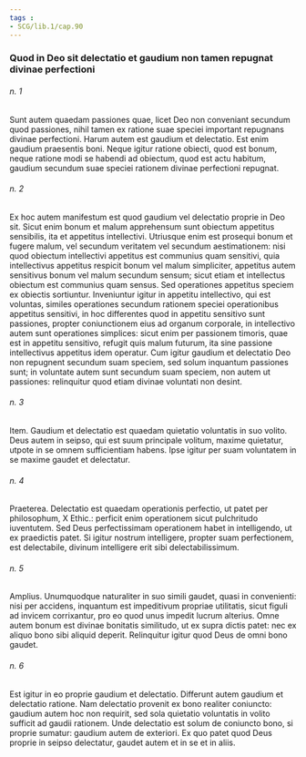 ```yaml
---
tags : 
- SCG/lib.1/cap.90
---
```


### Quod in Deo sit delectatio et gaudium non tamen repugnat divinae perfectioni

###### n. 1
Sunt autem quaedam passiones quae, licet Deo non conveniant secundum quod passiones, nihil tamen ex ratione suae speciei important repugnans divinae perfectioni. Harum autem est gaudium et delectatio. Est enim gaudium praesentis boni. Neque igitur ratione obiecti, quod est bonum, neque ratione modi se habendi ad obiectum, quod est actu habitum, gaudium secundum suae speciei rationem divinae perfectioni repugnat.

###### n. 2
Ex hoc autem manifestum est quod gaudium vel delectatio proprie in Deo sit. Sicut enim bonum et malum apprehensum sunt obiectum appetitus sensibilis, ita et appetitus intellectivi. Utriusque enim est prosequi bonum et fugere malum, vel secundum veritatem vel secundum aestimationem: nisi quod obiectum intellectivi appetitus est communius quam sensitivi, quia intellectivus appetitus respicit bonum vel malum simpliciter, appetitus autem sensitivus bonum vel malum secundum sensum; sicut etiam et intellectus obiectum est communius quam sensus. Sed operationes appetitus speciem ex obiectis sortiuntur. Inveniuntur igitur in appetitu intellectivo, qui est voluntas, similes operationes secundum rationem speciei operationibus appetitus sensitivi, in hoc differentes quod in appetitu sensitivo sunt passiones, propter coniunctionem eius ad organum corporale, in intellectivo autem sunt operationes simplices: sicut enim per passionem timoris, quae est in appetitu sensitivo, refugit quis malum futurum, ita sine passione intellectivus appetitus idem operatur. Cum igitur gaudium et delectatio Deo non repugnent secundum suam speciem, sed solum inquantum passiones sunt; in voluntate autem sunt secundum suam speciem, non autem ut passiones: relinquitur quod etiam divinae voluntati non desint.

###### n. 3
Item. Gaudium et delectatio est quaedam quietatio voluntatis in suo volito. Deus autem in seipso, qui est suum principale volitum, maxime quietatur, utpote in se omnem sufficientiam habens. Ipse igitur per suam voluntatem in se maxime gaudet et delectatur.

###### n. 4
Praeterea. Delectatio est quaedam operationis perfectio, ut patet per philosophum, X Ethic.: perficit enim operationem sicut pulchritudo iuventutem. Sed Deus perfectissimam operationem habet in intelligendo, ut ex praedictis patet. Si igitur nostrum intelligere, propter suam perfectionem, est delectabile, divinum intelligere erit sibi delectabilissimum.

###### n. 5
Amplius. Unumquodque naturaliter in suo simili gaudet, quasi in convenienti: nisi per accidens, inquantum est impeditivum propriae utilitatis, sicut figuli ad invicem corrixantur, pro eo quod unus impedit lucrum alterius. Omne autem bonum est divinae bonitatis similitudo, ut ex supra dictis patet: nec ex aliquo bono sibi aliquid deperit. Relinquitur igitur quod Deus de omni bono gaudet.

###### n. 6
Est igitur in eo proprie gaudium et delectatio. Differunt autem gaudium et delectatio ratione. Nam delectatio provenit ex bono realiter coniuncto: gaudium autem hoc non requirit, sed sola quietatio voluntatis in volito sufficit ad gaudii rationem. Unde delectatio est solum de coniuncto bono, si proprie sumatur: gaudium autem de exteriori. Ex quo patet quod Deus proprie in seipso delectatur, gaudet autem et in se et in aliis.

